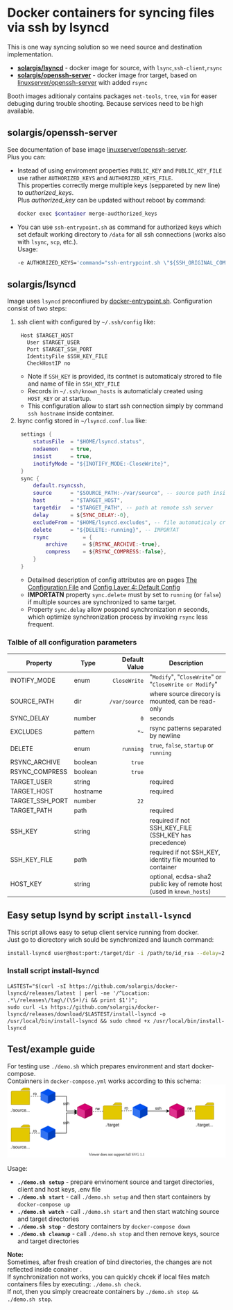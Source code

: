 # Docker containers for syncing files via ssh by lsyncd

This is one way syncing solution so we need source and destination implementation.
* **[solargis/lsyncd](https://hub.docker.com/r/solargis/lsyncd)** - docker image for source, with `lsync`,`ssh-client`,`rsync`
* **[solargis/openssh-server](https://hub.docker.com/r/solargis/openssh-server)** - docker image fror target, based on [linuxserver/openssh-server](https://github.com/linuxserver/docker-openssh-server) with added `rsync`

Booth images aditionaly contains packages `net-tools`, `tree`, `vim` for easer debuging during trouble shooting. Because services need to be high available.

## solargis/openssh-server
See documentation of base image [linuxserver/openssh-server](https://hub.docker.com/r/linuxserver/openssh-server).\
Plus you can:

* Instead of using enviroment properties `PUBLIC_KEY` and `PUBLIC_KEY_FILE` use rather `AUTHORIZED_KEYS` and `AUTHORIZED_KEYS_FILE`.\
  This properties correctly merge multiple keys (seppareted by new line) to *authorized_keys*.\
  Plus *authorized_key* can be updated without reboot by command:
  ```bash
  docker exec $container merge-audthorized_keys
  ```

* You can use `ssh-entrypoint.sh` as command for authorized keys which set default working directory to `/data` for all ssh connections (works also with `lsync`, `scp`, etc.).\
  Usage:
  ```bash
  -e AUTHORIZED_KEYS='command="ssh-entrypoint.sh \"${SSH_ORIGINAL_COMMAND:-bash -l}\"" ssh-rsa AAAAXY...Z== comment'
  ```


## solargis/lsyncd
Image uses `lsyncd` preconfiured by [docker-entrypoint.sh](./docker-bin/docker-entrypoint.sh).
Configuration consist of two steps:
1. ssh client with configured by `~/.ssh/config` like:
   ```SSH Config
    Host $TARGET_HOST
      User $TARGET_USER
      Port $TARGET_SSH_PORT
      IdentityFile $SSH_KEY_FILE
      CheckHostIP no
   ```
   * Note if `SSH_KEY` is provided, its contnet is automaticaly strored to file and name of file in `SSH_KEY_FILE`
   * Records in `~/.ssh/known_hosts` is automaticlaly created using `HOST_KEY` or at startup.
   * This configuration allow to start ssh connection simply by command `ssh hostname` inside container.
2. lsync config stored in `~/lsyncd.conf.lua` like:
   ```Lua
    settings {
        statusFile  = "$HOME/lsyncd.status",
        nodaemon    = true,
        insist      = true,
        inotifyMode = "${INOTIFY_MODE:-CloseWrite}",
    }
    sync {
        default.rsyncssh,
        source      = "$SOURCE_PATH:-/var/source", -- source path inside container
        host        = "$TARGET_HOST",
        targetdir   = "$TARGET_PATH", -- path at remote ssh server
        delay       = ${SYNC_DELAY:-0},
        excludeFrom = "$HOME/lsyncd.excludes", -- file automaticaly created from env EXCLUDES
        delete      = "${DELETE:-running}", -- IMPORTAT
        rsync           = {
            archive     = ${RSYNC_ARCHIVE:-true},
            compress    = ${RSYNC_COMPRESS:-false},
        }
    }
   ```
   * Detailned description of config attributes are on pages [The Configuration File](https://axkibe.github.io/lsyncd/manual/config/file/) and [Config Layer 4: Default Config](https://axkibe.github.io/lsyncd/manual/config/layer4/)
   * **IMPORTATN** property `sync.delete` must by set to `running` (or `false`) if multiple sources are synchronized to same target.
   * Property `sync.delay` allow pospond synchronization *n* seconds, which optimize synchronization process by invoking `rsync` less frequent.


### Talble of all configuration parameters

| Property | Type | Default Value | Description |
|----------|------|--------------:|-------------|
| INOTIFY_MODE   | enum    | `CloseWrite`  | "`Modify`", "`CloseWrite`" or "`CloseWrite or Modify`"
| SOURCE_PATH    | dir     | `/var/source` | where source direcory is mounted, can be read-only
| SYNC_DELAY     | number  | `0`           | seconds
| EXCLUDES       | pattern | `*~`          | rsync patterns separated by newline
| DELETE         | enum    | `running`     | `true`, `false`, `startup` or `running`
| RSYNC_ARCHIVE  | boolean | `true`        |
| RSYNC_COMPRESS | boolean | `true`        |
| TARGET_USER    | string  |               | required
| TARGET_HOST    | hostname|               | required
| TARGET_SSH_PORT| number  | `22`          |
| TARGET_PATH    | path    |               | required
| SSH_KEY        | string  |               | required if not SSH_KEY_FILE (SSH_KEY has precedence)
| SSH_KEY_FILE   | path    |               | required if not SSH_KEY, identity file mounted to container
| HOST_KEY       | string  |               | optional, ecdsa-sha2 public key of remote host (used in `known_hosts`)


## Easy setup lsynd by script `install-lsyncd`

This script allows easy to setup client service running from docker.\
Just go to dicrectory wich sould be synchronized and launch command:
```sh
install-lsyncd user@host:port:/target/dir -i /path/to/id_rsa --delay=2
```

### Install script install-lsyncd
```
LASTEST="$(curl -sI https://github.com/solargis/docker-lsyncd/releases/latest | perl -ne '/^Location: .*\/releases\/tag\/(\S+)/i && print $1')";
sudo curl -Ls https://github.com/solargis/docker-lsyncd/releases/download/$LASTEST/install-lsyncd -o /usr/local/bin/install-lsyncd && sudo chmod +x /usr/local/bin/install-lsyncd
```

## Test/example guide
For testing use `./demo.sh` which prepares environment and start docker-compose.\
Containners in `docker-compose.yml` works according to this schema:\
![diagram](./resources/demo-lsyncd.svg)

Usage:
* **`./demo.sh setup`** - prepare envinoment source and target directories, client and host keys, .env file
* **`./demo.sh start`** - call `./demo.sh setup` and then start containers by `docker-compose up`
* **`./demo.sh watch`** - call `./demo.sh start` and then start watching source and target directories
* **`./demo.sh stop`** - destory containers by `docker-compose down`
* **`./demo.sh cleanup`** - call `./demo.sh stop` and then remove keys, source and target directories

**Note:**\
Sometimes, after fresh creation of bind directories, the changes are not reflected inside conainer .\
If synchronization not works, you can quickly chcek if local files match containers files by executing: `./demo.sh check`.\
If not, then you simply creacreate containers by `./demo.sh stop && ./demo.sh stop`.
